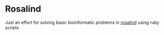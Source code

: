 # Rosalind
Just an effort for solving basic bioinformatic problems in [rosalind](http://rosalind.info/problems/tree-view/) using ruby scripts
